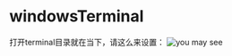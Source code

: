# windowsTerminal
打开terminal目录就在当下，请这么来设置：
![you may see](https://ae01.alicdn.com/kf/U0d0d646c8b8540c3a597d88981df262fF.jpg)
